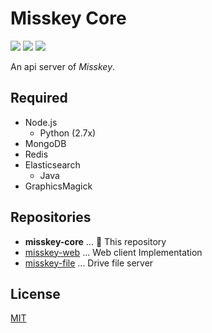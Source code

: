 Misskey Core
============

[![][travis-badge]][travis-link]
[![][dependencies-badge]][dependencies-link]
[![][mit-badge]][mit]

An api server of *Misskey*.

Required
--------
* Node.js
  * Python (2.7x)
* MongoDB
* Redis
* Elasticsearch
  * Java
* GraphicsMagick

Repositories
------------
* **misskey-core** ... :round_pushpin: This repository
* [misskey-web](https://github.com/syuilo/misskey-web) ... Web client Implementation
* [misskey-file](https://github.com/syuilo/misskey-file) ... Drive file server

License
-------
[MIT](LICENSE)

[mit]:                http://opensource.org/licenses/MIT
[mit-badge]:          https://img.shields.io/badge/license-MIT-444444.svg?style=flat-square
[travis-link]:        https://travis-ci.org/syuilo/misskey-core
[travis-badge]:       http://img.shields.io/travis/syuilo/misskey-core.svg?style=flat-square
[dependencies-link]:  https://gemnasium.com/syuilo/misskey-core
[dependencies-badge]: https://img.shields.io/gemnasium/syuilo/misskey-core.svg?style=flat-square
